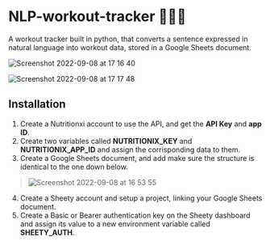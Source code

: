 # NLP-workout-tracker 🏋🏻‍♀️
A workout tracker built in python, that converts a sentence expressed in natural language into workout data, stored in a Google Sheets document. 

![Screenshot 2022-09-08 at 17 16 40](https://user-images.githubusercontent.com/76702446/189160290-eba34412-3ab7-43dd-8f48-894f5afc4717.png)

![Screenshot 2022-09-08 at 17 17 48](https://user-images.githubusercontent.com/76702446/189160532-ddf12ff3-fa27-423b-adf7-f554b51d6774.png)


## Installation
1. Create a Nutritionxi account to use the API, and get the **API Key** and **app ID**.
2. Create two variables called **NUTRITIONIX_KEY** and **NUTRITIONIX_APP_ID** and assign the corrisponding data to them.
3. Create a Google Sheets document, and add make sure the structure is identical to the one down below.

> ![Screenshot 2022-09-08 at 16 53 55](https://user-images.githubusercontent.com/76702446/189154912-9f61e514-a6fd-4b74-b717-4a038df752dc.png)

4. Create a Sheety account and setup a project, linking your Google Sheets document.
5. Create a Basic or Bearer authentication key on the Sheety dashboard and assign its value to a new environment variable called **SHEETY_AUTH**.
